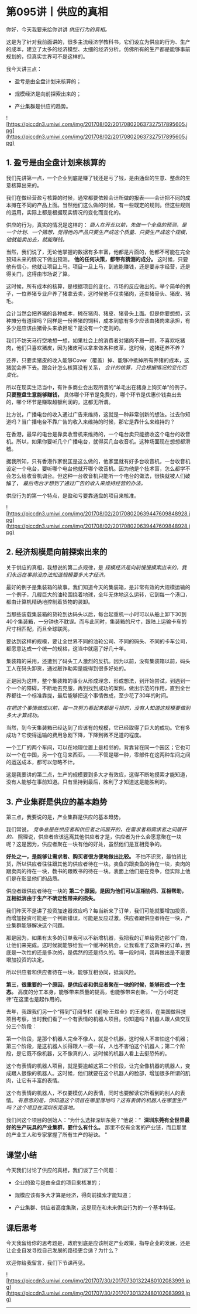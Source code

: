 # 第095讲丨供应的真相

你好，今天我要来给你讲讲 *供应行为的真相。*

这是为了针对我前面讲的，很多主流经济学教科书，它们设立为供应的行为、生产的成本，建立了太多的经济模型、太细的经济分析。仿佛所有的生产都是能够事前规划的，但真实世界可不是这样的。

我今天讲三点：

* 盈亏是由全盘计划来核算的；

* 规模经济是向前探索出来的；

* 产业集群是供应的趋势。

![https://piccdn3.umiwi.com/img/201708/02/201708020637327517895605.jpg](https://piccdn3.umiwi.com/img/201708/02/201708020637327517895605.jpg)

## 1. 盈亏是由全盘计划来核算的

我们先讲第一点，一个企业到底是赚了钱还是亏了钱，是由通盘的生意、整盘的生意核算出来的。

我们在做经营盈亏核算的时候，通常都要依赖会计所做的报表——会计把不同的成本摊在不同的产品上面。当然他们这么做的时候，有一些既定的规则。但这些规则的运用，实际上都是根据现实情况的变化而变化的。

供应的行为，真实的情况是这样的： *商人在开业以前，先做一个全盘的预测，是一个计划、一个猜想，觉得他的产品只要生产成这个质量、只要生产成这个规模，他就能卖出去，就能赚钱。*

当然，我们说了，无论他掌握的数据有多丰富，他都是片面的，他都不可能在完全预知未来的情况下做出预测。 **他的任何决策，都带有猜测的成分。** 这时候，只要他有信心，他就让项目上马。项目一旦上马，到底能赚钱，还是要赤字经营，还是得关门，这得由市场说了算。

这时候，所有成本的核算，是根据项目的变化、市场的反应做出的。举个简单的例子，一位养猪专业户养了猪拿去卖，这时候他不仅卖猪肉，还卖猪骨头、猪皮、猪毛。

会计当然会把养猪的各种成本，摊在猪肉、猪皮、猪骨头上面。但是你要想想，这种摊分有道理吗？同样是一份养猪的饲料，成本到底有多少应该由猪肉来承担，有多少是应该由猪骨头来承担呢？是没有一个定则的。

我们不妨天马行空地想一想，如果社会上的消费者对猪肉不屑一顾，不喜欢吃猪肉，他们只喜欢猪皮，因为猪皮可以拿来做各种皮革，这时候，这猪还养不养？

还养，只要卖猪皮的收入能够Cover（覆盖）掉、能够冲抵掉所有养猪的成本，这猪就会养下去。跟会计怎么核算没有关系， *会计的核算，只会根据情况的变化而变化。*

所以在现实生活当中，有许多商业会出现所谓的“羊毛出在猪身上狗买单”的例子。 **只要整盘生意能够赚钱，** 具体哪个环节是免费的，哪个环节是优惠价钱卖出去的，哪个环节是赚取超额利润的，这都无所谓。

比方说，广播电台的收入通过广告来维持，这就是一种非常创新的想法。过去你知道吗？当广播电台不靠广告的收入来维持的时候，那它是靠什么来维持的？

在香港，最早的电台是靠卖收音机来维持的，一个电台卖只能接收这个电台的收音机。所以，如果你要听几个广播电台，就得买几台收音机。这种场面现在想想都滑稽。

据我所知，只有香港作家倪匡是这么做的，他家里就有好多台收音机，一台收音机设定一个电台，要听哪个电台他就开哪个收音机。因为他是个技术盲，怎么都学不会怎么给收音机调台。但这种一台收音机只能听一个电台的做法，很快就被人们破解了， *最后电台才想到了通过广告的收入来维持经营的办法。*

供应行为的第一个特点，是盈和亏要靠通盘的项目来核准。

![https://piccdn3.umiwi.com/img/201708/02/201708020639447609848928.jpg](https://piccdn3.umiwi.com/img/201708/02/201708020639447609848928.jpg)

## 2. 经济规模是向前探索出来的

关于供应的真相，我想说的第二点规律，是 *规模经济是向前慢慢摸索出来的，我们永远在事前没办法知道规模要多大才经济。*

最好的例子是集装箱的故事。我们知道今天的集装箱，是非常有效的大规模运输的一个例子，几艘巨大的油轮围绕着地球，全年无休地这么运转，它到每一个港口，都由计算机精确地控制着货物的装卸。

当那些装载集装箱的货轮到达码头以后，每台起重机一小时可以从船上卸下30到40个集装箱，一分钟也不耽误。而与此同时，集装箱的尺寸，跟陆上运输卡车的尺寸相匹配，而且全球联网。

要达到这样的规模，要让全世界不同的油轮公司、不同的码头、不同的卡车公司，都愿意达成一个统一的规格，这当中就磨了好几十年。

集装箱的采用，还遭到了码头工人激烈的反抗。因为以前，没有集装箱以前，码头工人在码头卸货，通过敲诈勒索是能得到很多好处的。

正是因为这样，整个集装箱的事业从形成理念、形成想法，到开始尝试，到遇到一个一个的障碍，不断地去克服，再到找到成功的案例，做出示范的作用，直到全世界都往一个标准靠拢，最后能够把这个事情做成，至少花了30年的时间。

 *在把这个事情做成以前，每一次努力看起来都是亏损的，没有人知道这规模要做到多大才算成功。*

当然，到今天集装箱已经达到了应该有的规模，它已经取得了巨大的成功。它有多成功？它使得运输的费用急剧下降，下降到微不足道的程度。

一个工厂的两个车间，可以在地理位置上是相邻的，背靠背在同一个园区；它也可以一个在中国，另一个在马来西亚。——不管是哪一种，零部件在这两种车间之间的运送成本，都可以忽略不计。

这是我要讲的第二点，生产的规模要到多大才有效应，这得不断地摸索才能知道，没有人能够在事前知道。只有坚持到最后，胜利了才知道这是能胜利的。

## 3. 产业集群是供应的基本趋势

第三点，我要说的是，产业集群是供应的基本趋势。

我们常说， *竞争总是在供应者和供应者之间展开的，在需求者和需求者之间展开的。* 照理说，供应者应该远离其他供应者才是，供应者为什么会愿意聚在一块呢？这是因为，供应者聚在一块有他的好处，虽然他们是互相竞争的。

 **好处之一，是能够让需求者、购买者很方便地做出比较。** 不怕不识货，最怕货比货，所以供应者往往跟其他的供应者待在一块。卖鱼的跟卖鱼的待在一块，卖肉的跟卖肉的待在一块，教书的跟教书的待在一块。表面上他们是在竞争，但实际上他们是在彰显他们的品质。

供应者跟供应者待在一块的 **第二个原因，是因为他们可以互相协同、互相帮助，互相抵消由于生产不确定性带来的损失。**

我们昨天不是讲了投资加速器效应吗？每当新来了订单，我们可能就要增加投资，而增加投资可能是一个判断错误，可能是反应过激。供应者跟供应者待在一块，产业集群能够解决这个问题。

那是因为，如果有太多的订单我可以不新增机器，我把我的订单给旁边那个厂商，让他们来完成。这时候就能够给我一个缓冲的机会，让我看准了这新来的订单，到底是一次性的还是多次的，是偶然的还是持久的。等一段时间，我再做出是不是要增加投资的决定。

所以供应者和供应者待在一块，能够互相协同，抵消风险。

 **第三，很重要的一个原因，是供应者和供应者聚在一块的时候，能够形成一个生态。** 高度的分工本身，能够带来质量的提高，也能够带来创新。“一万小时定律”在这里也是起作用的。

去年，我跟我们另一个“得到”订阅专栏《前哨·王煜全》的王老师，在美国做科技项目考察，当时我们看了一个有表情的机器人项目。你知道吗？机器人跟人做交互分三个阶段：

第一个阶段，是那个机器人完全不像人，就是个机器，这时候人不害怕这个机器；第三个阶段，是这机器人长得跟人一模一样，人也不害怕这个机器人；第二个阶段，是它既不像机器，又不像真的人，这时候的机器人看上去挺恐怖的。

这个有表情的机器人项目，就是要逾越这第二个阶段，让完全像机器的机器人，变成跟人很像的机器人。这时候，他们就要在这个机器人的脸部，增加很多所谓的肌肉，让它有丰富的表情。

这个有表情的机器人，不仅要模仿人的表情，同时也要解读它所看到的别人的表情。 *有意思的是，你知道这个项目在哪里落地吗？这有表情的机器人在哪里生产吗？这个项目在深圳东莞落地。*

我们问这个项目的创始人：“为什么选择深圳东莞？”他说：“  **深圳东莞有全世界最好的生产玩具的产业集群，要什么有什么。** 那里不仅有全套的产业链，而且那里的产业工人和专家掌握了所有生产的秘诀。 ”

## 课堂小结

今天我们讨论了供应的真相，我们谈了三个问题：

* 企业的盈亏是由全盘的项目来核准的；

* 规模应该有多大才算是经济，得向前摸索才能知道；

* 产业集群、供应者高度集聚，这是现在和未来供应行为的一个基本特征。

## 课后思考

今天我留给你的思考题是，政府到底是应该制定产业政策，指导企业的发展，还是让企业自发寻找自己发展的路径更合适？为什么？

欢迎你给我留言，我们下节课再见。

![https://piccdn3.umiwi.com/img/201707/30/201707301322480102083999.jpg](https://piccdn3.umiwi.com/img/201707/30/201707301322480102083999.jpg)

---
